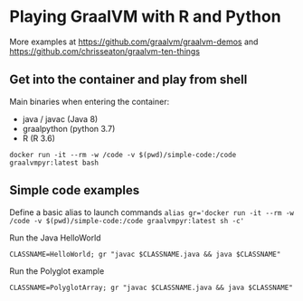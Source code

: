 # Playing GraalVM with R and Python

More examples at https://github.com/graalvm/graalvm-demos and https://github.com/chrisseaton/graalvm-ten-things 

## Get into the container and play from shell
Main binaries when entering the container:
- java / javac (Java 8)
- graalpython (python 3.7)
- R (R 3.6)

```
docker run -it --rm -w /code -v $(pwd)/simple-code:/code graalvmpyr:latest bash
```

## Simple code examples
Define a basic alias to launch commands `alias gr='docker run -it --rm -w /code -v $(pwd)/simple-code:/code graalvmpyr:latest sh -c'`

Run the Java HelloWorld
```
CLASSNAME=HelloWorld; gr "javac $CLASSNAME.java && java $CLASSNAME"
```

Run the Polyglot example
```
CLASSNAME=PolyglotArray; gr "javac $CLASSNAME.java && java $CLASSNAME"
```
